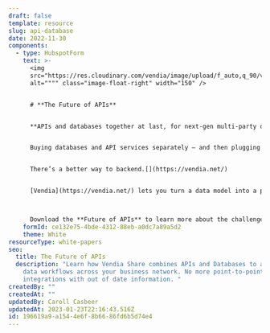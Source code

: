 ```yaml
---
draft: false
template: resource
slug: api-database
date: 2022-11-30
components:
  - type: HubspotForm
    text: >-
      <img
      src="https://res.cloudinary.com/vendia/image/upload/f_auto,q_90/v1669844608/frame_sqytcq.webp"
      alt="""" class="image-float-right" width="150" />


      # **The Future of APIs**


      **APIs and databases together at last, for next-gen multi-party data sharing**


      Buying databases and API services separately – and then plugging them together yourself is costly, error-prone, time-consuming, and requires a team. To make matters worse, the biggest weakness of API services today is that they can’t “remember” anything, which makes managing shared data even more difficult.


      There’s a better way to backend.[](https://vendia.net/)


      [Vendia](https://vendia.net/) lets you turn a data model into a production-grade, fault-tolerant, scalable, cloud-hosted Smart API in under 10 minutes – with 100% of your database and file storage needs to be included – for no additional effort.



      Download the **Future of APIs** to learn more about the challenges of building modern data-sharing solutions with traditional APIs, and how to overcome them rapidly.
    formId: ce132e75-4bde-4312-88eb-a0dc7a89a5d2
    theme: White
resourceType: white-papers
seo:
  title: The Future of APIs
  description: "Learn how Vendia Share combines APIs and Databases to automate
    data workflows across your business network. No more point-to-point
    integrations with out of date information. "
createdBy: ""
createdAt: ""
updatedBy: Caroll Casbeer
updatedAt: 2023-01-23T22:16:43.516Z
id: 196619a9-a154-4e6f-8b66-86fd6b5d74e4
---
```

